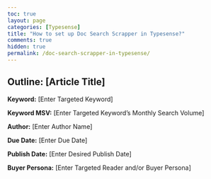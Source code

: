 ```yaml
---
toc: true
layout: page
categories: [Typesense]
title: "How to set up Doc Search Scrapper in Typesense?"
comments: true
hidden: true
permalink: /doc-search-scrapper-in-typesense/
---
```


## Outline: [Article Title]

**Keyword:** [Enter Targeted Keyword]

**Keyword MSV:** [Enter Targeted Keyword’s Monthly Search Volume]

**Author:** [Enter Author Name]

**Due Date:** [Enter Due Date]

**Publish Date:** [Enter Desired Publish Date]

**Buyer Persona:** [Enter Targeted Reader and/or Buyer Persona]

<br>
